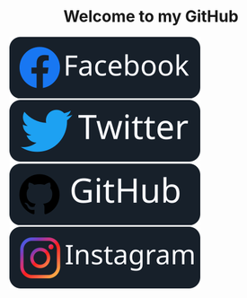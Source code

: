 <h1 align="center">Welcome to my GitHub</h1>

[![Facebook](assets/images/Facebook_logo.svg)](https://www.facebook.com/siddek.ek.796)[![Twitter](assets/images/twitter_logo_.svg)](https://twitter.com/EshanKh63227899)[![Github](assets/images/github_logo.svg)](https://github.com/Eshankhan796/Eshankhan796)[![Instagram](assets/images/instagram_logo_.svg)](https://www.instagram.com/e_k.797)
